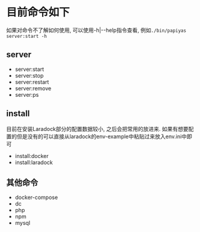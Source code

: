 # 目前命令如下

如果对命令不了解如何使用, 可以使用-h|--help指令查看, 例如`./bin/papiyas server:start -h`

## server

+ server:start
+ server:stop
+ server:restart
+ server:remove
+ server:ps

## install

目前在安装Laradock部分的配置数据较小, 之后会把常用的放进来.
如果有想要配置的但是没有的可以直接从laradock的env-example中粘贴过来放入env.ini中即可

+ install:docker
+ install:laradock

## 其他命令

+ docker-compose  
+ dc
+ php
+ npm
+ mysql